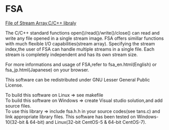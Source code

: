 # FSA
[File of Stream Array,C/C++ libraly](http://www.tinyforest.jp/oss/fsa_en.h)

The C/C++ standard functions open()/read()/write()/close() can read and write any file opened in a single stream image.
FSA offers simillar functions with much flexible I/O capabilities(stream array).
Specifying the stream index,the user of FSA can handle multiple streams in a single file.
Each stream is completely independent and has its own stream size.

For more informations and usage of FSA,refer to fsa_en.html(English) or fsa_jp.html(Japanese) on your browser.

This software can be redistributed under GNU Lesser General Public License.

To build this software on Linux => see makefile    
To build this software on Windows => create Visual studio solution,and add source files.  
To use this library => include fsa.h.h in your source codes(see tans.c) and link appropriate library files.
This software has been tested on Windows-10(32-bit & 64-bit) and Linux(32-bit CentOS-5 & 64-bit CentOS-7). 
